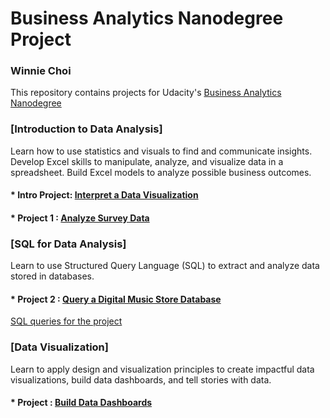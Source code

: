 # Business Analytics Nanodegree Project

### Winnie Choi
This repository contains projects for Udacity's [Business Analytics Nanodegree](https://www.udacity.com/course/business-analytics-nanodegree--nd098) 

### [Introduction to Data Analysis]
Learn how to use statistics and visuals to find and communicate insights. Develop Excel skills to manipulate, analyze, and visualize data in a spreadsheet. Build Excel models to analyze possible business outcomes.

#### * Intro Project: [Interpret a Data Visualization](https://github.com/winniec228/Business-Analytics-Nanodegree-Project/blob/master/Project_Madrid%20in%20Detail.pdf) 

#### * Project 1 : [Analyze Survey Data](https://github.com/winniec228/Business-Analytics-Nanodegree-Project/blob/master/Analyze%20Udacity%20Survey%20Data.pdf)

### [SQL for Data Analysis]
Learn to use Structured Query Language (SQL) to extract and analyze data stored in databases.

#### * Project 2 : [Query a Digital Music Store Database](https://github.com/winniec228/Business-Analytics-Nanodegree-Project/blob/master/SQL_Digital%20Music%20Store%20Database.pdf)
  [SQL queries for the project](https://github.com/winniec228/Business-Analytics-Nanodegree-Project/blob/master/Project_queries.txt)

### [Data Visualization]
Learn to apply design and visualization principles to create impactful data visualizations, build data dashboards, and tell stories with data.

#### * Project : [Build Data Dashboards](https://github.com/winniec228/Business-Analytics-Nanodegree-Project/blob/master/Data%20Visualization_US%20Census%20Demographic%20data.pdf)
